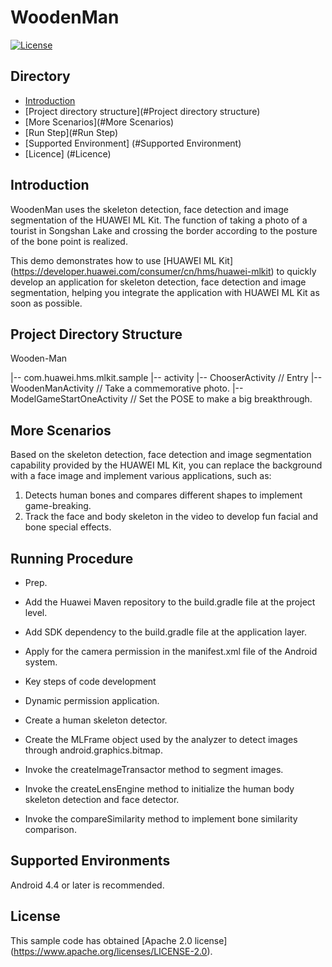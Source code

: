 # WoodenMan
[![License](https://img.shields.io/badge/Docs-hmsguides-brightgreen)](https://developer.huawei.com/consumer/cn/doc/development/HMS-Guides/ml-introduction-4)

## Directory

* [Introduction](#Introduction)
* [Project directory structure](#Project directory structure)
* [More Scenarios](#More Scenarios)
* [Run Step](#Run Step)
* [Supported Environment] (#Supported Environment)
* [Licence] (#Licence)


## Introduction
WoodenMan uses the skeleton detection, face detection and image segmentation of the HUAWEI ML Kit. The function of taking a photo of a tourist in Songshan Lake and crossing the border according to the posture of the bone point is realized.

This demo demonstrates how to use [HUAWEI ML Kit] (https://developer.huawei.com/consumer/cn/hms/huawei-mlkit) to quickly develop an application for skeleton detection, face detection and image segmentation, helping you integrate the application with HUAWEI ML Kit as soon as possible.

## Project Directory Structure
Wooden-Man

|-- com.huawei.hms.mlkit.sample
|-- activity
|-- ChooserActivity // Entry
|-- WoodenManActivity // Take a commemorative photo.
|-- ModelGameStartOneActivity // Set the POSE to make a big breakthrough.

## More Scenarios
Based on the skeleton detection, face detection and image segmentation capability provided by the HUAWEI ML Kit, you can replace the background with a face image and implement various applications, such as:
1. Detects human bones and compares different shapes to implement game-breaking.
2. Track the face and body skeleton in the video to develop fun facial and bone special effects.

## Running Procedure
- Prep.
- Add the Huawei Maven repository to the build.gradle file at the project level.
- Add SDK dependency to the build.gradle file at the application layer.
- Apply for the camera permission in the manifest.xml file of the Android system.

- Key steps of code development
- Dynamic permission application.
- Create a human skeleton detector.
- Create the MLFrame object used by the analyzer to detect images through android.graphics.bitmap.
- Invoke the createImageTransactor method to segment images.
- Invoke the createLensEngine method to initialize the human body skeleton detection and face detector.
- Invoke the compareSimilarity method to implement bone similarity comparison.

## Supported Environments
Android 4.4 or later is recommended.

## License
This sample code has obtained [Apache 2.0 license] (https://www.apache.org/licenses/LICENSE-2.0).
